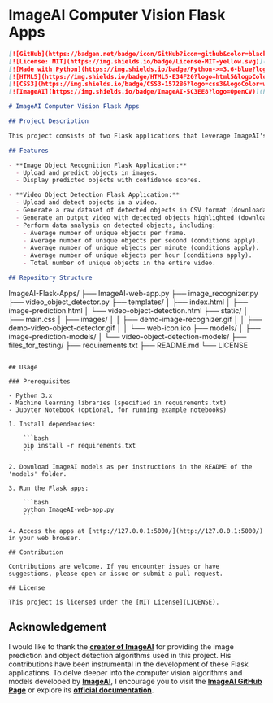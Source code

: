 # ImageAI Computer Vision Flask Apps

```markdown
[![GitHub](https://badgen.net/badge/icon/GitHub?icon=github&color=black&label)](https://github.com/MaxineXiong)
[![License: MIT](https://img.shields.io/badge/License-MIT-yellow.svg)](https://opensource.org/licenses/MIT)
[![Made with Python](https://img.shields.io/badge/Python->=3.6-blue?logo=python&logoColor=white)](https://www.python.org)
[![HTML5](https://img.shields.io/badge/HTML5-E34F26?logo=html5&logoColor=white)](https://html.spec.whatwg.org/)
[![CSS3](https://img.shields.io/badge/CSS3-1572B6?logo=css3&logoColor=white)](https://www.css3.com/)
[![ImageAI](https://img.shields.io/badge/ImageAI-5C3EE8?logo=OpenCV)](https://github.com/OlafenwaMoses/ImageAI)

# ImageAI Computer Vision Flask Apps

## Project Description

This project consists of two Flask applications that leverage ImageAI's image prediction algorithms and object detection models for object recognition and analysis in images and videos. The apps, Image Object Recognition Flask Application and Video Object Detection Flask Application, provide an intuitive platform for users to explore, analyze, and extract information from visual content.

## Features

- **Image Object Recognition Flask Application:**
  - Upload and predict objects in images.
  - Display predicted objects with confidence scores.

- **Video Object Detection Flask Application:**
  - Upload and detect objects in a video.
  - Generate a raw dataset of detected objects in CSV format (downloadable).
  - Generate an output video with detected objects highlighted (downloadable).
  - Perform data analysis on detected objects, including:
    - Average number of unique objects per frame.
    - Average number of unique objects per second (conditions apply).
    - Average number of unique objects per minute (conditions apply).
    - Average number of unique objects per hour (conditions apply).
    - Total number of unique objects in the entire video.

## Repository Structure

```
ImageAI-Flask-Apps/
├── ImageAI-web-app.py
├── image_recognizer.py
├── video_object_detector.py
├── templates/
│   ├── index.html
│   ├── image-prediction.html
│   └── video-object-detection.html
├── static/
│   ├── main.css
│   ├── images/
│   │   ├── demo-image-recognizer.gif
│   │   ├── demo-video-object-detector.gif
│   │   └── web-icon.ico
├── models/
│   ├── image-prediction-models/
│   └── video-object-detection-models/
├── files_for_testing/
├── requirements.txt
├── README.md
└── LICENSE
```

## Usage

### Prerequisites

- Python 3.x
- Machine learning libraries (specified in requirements.txt)
- Jupyter Notebook (optional, for running example notebooks)

1. Install dependencies:

    ```bash
    pip install -r requirements.txt
    ```

2. Download ImageAI models as per instructions in the README of the 'models' folder.

3. Run the Flask apps:

    ```bash
    python ImageAI-web-app.py
    ```

4. Access the apps at [http://127.0.0.1:5000/](http://127.0.0.1:5000/) in your web browser.

## Contribution

Contributions are welcome. If you encounter issues or have suggestions, please open an issue or submit a pull request.

## License

This project is licensed under the [MIT License](LICENSE).
```



## Acknowledgement

I would like to thank the [**creator of ImageAI**](https://github.com/OlafenwaMoses) for providing the image prediction and object detection algorithms used in this project. His contributions have been instrumental in the development of these Flask applications. To delve deeper into the computer vision algorithms and models developed by [**ImageAI**](https://github.com/OlafenwaMoses/ImageAI), I encourage you to visit the [**ImageAI GitHub Page**](https://github.com/OlafenwaMoses/ImageAI) or explore its [**official documentation**](https://imageai.readthedocs.io/en/latest/).
